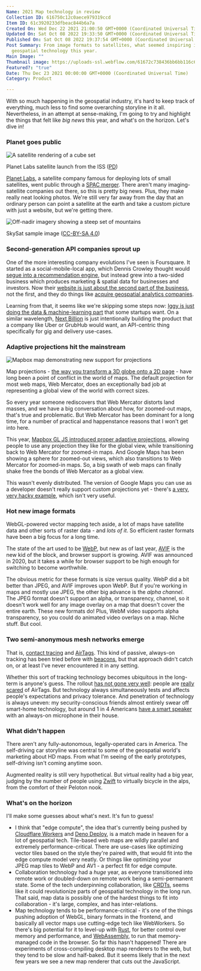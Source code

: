 ```yaml
---
Name: 2021 Map technology in review
Collection ID: 616750c12c0aece979319ccd
Item ID: 61c3920233dfbeac844b6a7a
Created On: Wed Dec 22 2021 21:00:50 GMT+0000 (Coordinated Universal Time)
Updated On: Sat Oct 08 2022 19:33:50 GMT+0000 (Coordinated Universal Time)
Published On: Sat Oct 08 2022 19:37:54 GMT+0000 (Coordinated Universal Time)
Post Summary: From image formats to satellites, what seemed inspiring in
  geospatial technology this year.
Main Image: ""
Thumbnail image: https://uploads-ssl.webflow.com/61672c738436bb6bb116c6f2/61c4921e54d0ca62a1eab475_Map%20tech%202021.png
Featured?: "true"
Date: Thu Dec 23 2021 00:00:00 GMT+0000 (Coordinated Universal Time)
Category: Product

---
```


With so much happening in the geospatial industry, it's hard to keep track of everything, much less to find some overarching storyline in it all. Nevertheless, in an attempt at sense-making, I'm going to try and highlight the things that felt like *big news* this year, and what's on the horizon. Let's dive in!

### Planet goes public

![A satellite rendering of a cube set](https://uploads-ssl.webflow.com/61672c738436bb6bb116c6f2/61c39358a3ec8421b93c61a0_planet.jpg)

Planet Labs satellite launch from the ISS ([PD](https://en.wikipedia.org/wiki/Planet_Labs#/media/File:Planet_Labs_satellite_launch_from_ISS.jpg))

[Planet Labs](https://www.planet.com/), a satellite company famous for deploying lots of small satellites, went public through a [SPAC merger](https://en.wikipedia.org/wiki/Special-purpose_acquisition_company). There aren't many imaging-satellite companies out there, so this is pretty big news. Plus, they make really neat looking photos. We're still very far away from the day that an ordinary person can point a satellite at the earth and take a custom picture with just a website, but we're getting there.

![Off-nadir imagery showing a steep set of mountains](https://uploads-ssl.webflow.com/61672c738436bb6bb116c6f2/61c393ab60e088d41db2b3bd_planet-mountains.jpg)

SkySat sample image ([CC-BY-SA 4.0](https://en.wikipedia.org/wiki/SkySat#/media/File:Monte_Fitz_Roy_19Mar2018_SkySat.jpg))

### Second-generation API companies sprout up

One of the more interesting company evolutions I've seen is Foursquare. It started as a social-mobile-local app, which Dennis Crowley thought would [segue into a recommendation engine](https://www.inc.com/chris-beier-and-daniel-wolfman/dennis-crowley-foursquare.html), but instead grew into a two-sided business which produces marketing & spatial data for businesses and investors. Now their [website is just about the second part of the business](https://foursquare.com/), not the first, and they do things like [acquire geospatial analytics companies](https://foursquare.com/products/unfolded/).

Learning from that, it seems like we're skipping some steps now: [Iggy is just doing the data & machine-learning part](https://www.askiggy.com/) that some startups want. On a similar wavelength, [Next Billion](https://nextbillion.ai/) is just intentionally building the product that a company like Uber or GrubHub would want, an API-centric thing specifically for gig and delivery use-cases.

### Adaptive projections hit the mainstream

![Mapbox map demonstrating new support for projections](https://uploads-ssl.webflow.com/61672c738436bb6bb116c6f2/61c393664a869456dbc78141_mapbox-gl-projections.png)

Map projections - [the way you transform a 3D globe onto a 2D page](https://macwright.com/2012/01/27/projections-understanding.html) - have long been a point of conflict in the world of maps. The default projection for most web maps, Web Mercator, does an exceptionally bad job at representing a global view of the world with correct sizes.

So every year someone rediscovers that Web Mercator distorts land masses, and we have a big conversation about how, for zoomed-out maps, that's true and problematic. But Web Mercator has been dominant for a long time, for a number of practical and happenstance reasons that I won't get into here.

This year, [Mapbox GL JS introduced proper adaptive projections](https://docs.mapbox.com/mapbox-gl-js/guides/projections/), allowing people to use any projection they like for the global view, while transitioning back to Web Mercator for zoomed-in maps. And Google Maps has been showing a sphere for zoomed-out views, which also transitions to Web Mercator for zoomed-in maps. So, a big swath of web maps can finally shake free the bonds of Web Mercator as a global view.

This wasn't evenly distributed. The version of Google Maps you can use as a developer doesn't really support custom projections yet - there's [a very, very hacky example](https://developers.google.com/maps/documentation/javascript/examples/map-projection-simple), which isn't very useful.

### Hot new image formats

WebGL-powered vector mapping tech aside, a lot of maps have satellite data and other sorts of raster data - and *lots of it*. So efficient raster formats have been a big focus for a long time.

The state of the art used to be [WebP](https://developers.google.com/speed/webp), but new as of last year, [AVIF](https://caniuse.com/avif) is the new kid of the block, and browser support is growing. AVIF was announced in 2020, but it takes a while for browser support to be high enough for switching to become worthwhile.

The obvious metric for these formats is size versus quality. WebP did a bit better than JPEG, and AVIF improves upon WebP. But if you're working in maps and mostly use JPEG, the other big advance is the *alpha channel*. The JPEG format doesn't support an alpha, or transparency, channel, so it doesn't work well for any image overlay on a map that doesn't cover the entire earth. These new formats do! Plus, WebM video supports alpha transparency, so you could do animated video overlays on a map. Niche stuff. But cool.

### Two semi-anonymous mesh networks emerge

That is, [contact tracing](https://covid19.apple.com/contacttracing) and [AirTags](https://www.apple.com/airtag/). This kind of passive, always-on tracking has been tried before with [beacons](https://developer.apple.com/ibeacon/), but that approach didn't catch on, or at least I've never encountered it in any setting.

Whether this sort of tracking technology becomes ubiquitous in the long-term is anyone's guess. The rollout [has not gone very well](https://www.theverge.com/2021/11/10/22774124/ios-15-2-beta-2-airtag-tracker-scan-privacy-invasion): people are [really scared](https://www.theverge.com/2021/6/3/22516178/apple-airtags-tracking-devices-update-play-sound-privacy-android-app) of AirTags. But technology always simultaneously tests and affects people's expectations and privacy tolerance. And penetration of technology is always uneven: my security-conscious friends almost entirely swear off smart-home technology, but around 1 in 4 Americans [have a smart speaker](https://rainnews.com/npr-edison-smart-audio-report-finds-157-million-smart-speakers-are-in-u-s-households/) with an always-on microphone in their house.

### What didn't happen

There aren't any fully-autonomous, legally-operated cars in America. The self-driving car storyline was central to some of the geospatial world's marketing about HD maps. From what I'm seeing of the early prototypes, self-driving isn't coming anytime soon.

Augmented reality is still very hypothetical. But virtual reality had a big year, judging by the number of people using [Zwift]() to virtually bicycle in the alps, from the comfort of their Peloton nook.

### What's on the horizon

I'll make some guesses about what's next. It's fun to guess!

* I think that "edge compute", the idea that's currently being pushed by [Cloudflare Workers](https://workers.cloudflare.com/) and [Deno Deploy](https://deno.com/deploy), is a match made in heaven for a lot of geospatial tech. Tile-based web maps are wildly parallel and extremely performance-critical. There are use-cases like optimizing vector tiles based on the style they're paired with, that would fit into the edge compute model very neatly. Or things like optimizing your JPEG map tiles to WebP and AV1 - a perfect fit for edge compute.
* Collaboration technology had a *huge* year, as everyone transitioned into remote work or doubled-down on remote work being a semi-permanent state. Some of the tech underpinning collaboration, like [CRDTs](https://crdt.tech/), seems like it could revolutionize parts of geospatial technology in the long run. That said, map data is possibly one of the hardest things to fit into collaboration - it's large, complex, and has inter-relations.
* Map technology tends to be performance-critical - it's one of the things pushing adoption of WebGL, binary formats in the frontend, and basically all vector maps use cutting-edge tech like WebWorkers. So there's big potential for it to level-up with [Rust](https://www.rust-lang.org/), for better control over memory and performance, and [WebAssembly](https://webassembly.org/), to run that memory-managed code in the browser. So far this hasn't happened! There are experiments of cross-compiling desktop map renderers to the web, but they tend to be slow and half-baked. But it seems likely that in the next few years we see a new map renderer that cuts out the JavaScript.
